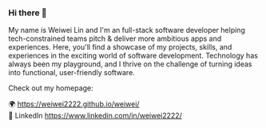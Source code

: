 ### Hi there 👋

My name is Weiwei Lin and I'm an full-stack software developer helping tech-constrained teams pitch & deliver more ambitious apps and experiences. Here, you'll find a showcase of my projects, skills, and experiences in the exciting world of software development. Technology has always been my playground, and I thrive on the challenge of turning ideas into functional, user-friendly software.

Check out my homepage:

🌍 https://weiwei2222.github.io/weiwei/ <br/>
💼 LinkedIn https://www.linkedin.com/in/weiwei2222/

